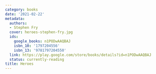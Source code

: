 ```yaml
---
category: books
date: '2021-02-22'
metadata:
  authors:
  - Stephen Fry
  cover: heroes-stephen-fry.jpg
  ids:
    google_books: n1PODwAAQBAJ
    isbn_10: '1797204556'
    isbn_13: '9781797204550'
  link: https://play.google.com/store/books/details?id=n1PODwAAQBAJ
  status: currently-reading
title: Heroes
---
```

